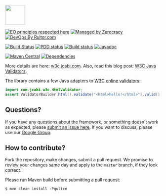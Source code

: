 <img src="http://img.jcabi.com/logo-square.png" width="64px" height="64px" />

[![EO principles respected here](http://www.elegantobjects.org/badge.svg)](http://www.elegantobjects.org)
[![Managed by Zerocracy](https://www.0crat.com/badge/C3RUBL5H9.svg)](https://www.0crat.com/p/C3RUBL5H9)
[![DevOps By Rultor.com](http://www.rultor.com/b/jcabi/jcabi-w3c)](http://www.rultor.com/p/jcabi/jcabi-w3c)

[![Build Status](https://travis-ci.org/jcabi/jcabi-w3c.svg?branch=master)](https://travis-ci.org/jcabi/jcabi-w3c)
[![PDD status](http://www.0pdd.com/svg?name=jcabi/jcabi-w3c)](http://www.0pdd.com/p?name=jcabi/jcabi-w3c)
[![Build status](https://ci.appveyor.com/api/projects/status/nr4a6220d5e6awmc/branch/master?svg=true)](https://ci.appveyor.com/project/yegor256/jcabi-w3c/branch/master)
[![Javadoc](https://javadoc.io/badge/com.jcabi/jcabi-w3c.svg)](http://www.javadoc.io/doc/com.jcabi/jcabi-w3c)

[![Maven Central](https://maven-badges.herokuapp.com/maven-central/com.jcabi/jcabi-w3c/badge.svg)](https://maven-badges.herokuapp.com/maven-central/com.jcabi/jcabi-w3c)
[![Dependencies](https://www.versioneye.com/user/projects/561ac1a2a193340f2f0011a0/badge.svg?style=flat)](https://www.versioneye.com/user/projects/561ac1a2a193340f2f0011a0)

More details are here: [w3c.jcabi.com](http://w3c.jcabi.com/index.html).
Also, read this blog post: [W3C Java Validators](http://www.yegor256.com/2014/04/29/w3c-java-validators.html).

The library contains a few Java adapters to
[W3C online validators](http://validator.w3.org/nu/):

```java
import com.jcabi.w3c.HtmlValidator;
assert ValidatorBuilder.html().validate("<html>hello!</html>").valid();
```

## Questions?

If you have any questions about the framework, or something doesn't work as expected,
please [submit an issue here](https://github.com/jcabi/jcabi-w3c/issues/new).
If you want to discuss, please use our [Google Group](https://groups.google.com/forum/#!forum/jcabi).

## How to contribute?

Fork the repository, make changes, submit a pull request.
We promise to review your changes same day and apply to
the `master` branch, if they look correct.

Please run Maven build before submitting a pull request:

```
$ mvn clean install -Pqulice
```
